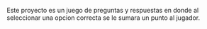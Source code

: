 Este proyecto es un juego de preguntas y respuestas en donde al seleccionar una opcion correcta se le sumara un punto al jugador.
